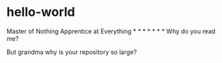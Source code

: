 # hello-world
Master of Nothing
Apprentice at Everything
*
*
*
*
*
*
*
Why do you read me?

But grandma why is your repository so large?
